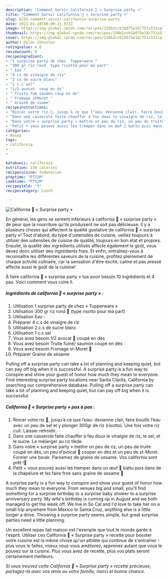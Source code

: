 ```yaml
---
description: "Comment Servir California 🍣 « Surprise party »"
title: "Comment Servir California 🍣 « Surprise party »"
slug: 6216-comment-servir-california-surprise-party
date: 2021-01-28T08:00:21.973Z
image: https://img-global.cpcdn.com/recipes/150b2ccb1b075e18/751x532cq70/california-🍣-surprise-party-photo-principale-de-la-recette.jpg
thumbnail: https://img-global.cpcdn.com/recipes/150b2ccb1b075e18/751x532cq70/california-🍣-surprise-party-photo-principale-de-la-recette.jpg
cover: https://img-global.cpcdn.com/recipes/150b2ccb1b075e18/751x532cq70/california-🍣-surprise-party-photo-principale-de-la-recette.jpg
author: Dylan Johnston
ratingvalue: 4.8
reviewcount: 6
recipeingredient:
- "1 surprise party de chez  Tupperware "
- "300 gr riz rond  type risotto pour ma part"
- " Eau "
- "4 cs de vinaigre de riz"
- "2 cs de sucre blanc"
- "1 c.c sel"
- "1/2 avocat  coup en ds"
- " Truite fum saumon coup en ds"
- " Fromage stMoret "
- " Graine de ssame"
recipeinstructions:
- "Rincer votre riz 🍚, jusqu’à ce que l’eau💧 devienne clair, faire bouillir l’eau avec un peu de sel et y plonger 300gr de riz (risotto). Une fois votre riz cuit. Laisser refroidir."
- "Dans une casserole faite chauffer à feu doux le vinaigre de riz, le sel, et le sucre. Le mélanger au riz tiède."
- "Dans votre « surprise party » mettre un peu de riz, un peu de truite coupé en dés, un peu d’avocat 🥑 couper en dès et un peu de st-Moret. Former une boule. Parsemez de graine de sesame. Vos california sont prêt !🍣"
- "Petit + vous pouvez aussi les tremper dans un œuf 🥚 battu puis dans de la chapelure et les faire frire sans graine de sesame 🤪"
categories:
- Resep
tags:
- california
- 
- 

katakunci: california   
nutrition: 130 calories
recipecuisine: Indonesian
preptime: "PT22M"
cooktime: "PT52M"
recipeyield: "3"
recipecategory: Lunch

---
```



![California 🍣 « Surprise party »](https://img-global.cpcdn.com/recipes/150b2ccb1b075e18/751x532cq70/california-🍣-surprise-party-photo-principale-de-la-recette.jpg)

En général, les gens se sentent inférieurs à california 🍣 « surprise party » de peur que la nourriture qu'ils produisent ne soit pas délicieuse. Il y a plusieurs choses qui affectent la qualité gustative de california 🍣 « surprise party »! Tout d'abord, du type d'ustensiles de cuisine, veillez toujours à utiliser des ustensiles de cuisine de qualité, toujours en bon état et propres. Ensuite, la qualité des ingrédients utilisés affecte également le goût, vous devez donc utiliser des ingrédients frais. Et enfin, entraînez-vous à reconnaître les différentes saveurs de la cuisine, profitez pleinement de chaque activité culinaire, car la sensation d'être excité, calme et pas pressé affecte aussi le goût de la cuisine!

<!--inarticleads1-->

À faire california 🍣 « surprise party » tue avoir besoin 10 Ingrédients et 4 pas. Voici comment vous cuire il.

##### Ingrédients de california 🍣 « surprise party » :

1. Utilisation 1 surprise party de chez « Tupperware »
1. Utilisation 300 gr riz rond 🍚 (type risotto pour ma part)
1. Utilisation  Eau 💧
1. Préparer 4 c.s de vinaigre de riz
1. Utilisation 2 c.s de sucre blanc
1. Utilisation 1 c.c sel
1. Vous avez besoin 1/2 avocat 🥑 coupé en dès
1. Vous avez besoin  Truite fumé/ saumon coupé en dès
1. Vous avez besoin  Fromage st-Moret 🧀
1. Préparer  Graine de sésame


Pulling off a surprise party can take a lot of planning and keeping quiet, but can pay off big when it is successful. A surprise party is a fun way to conspire and show your guest of honor how much they mean to everyone. Find interesting surprise party locations near Santa Clarita, California by searching our comprehensive database. Pulling off a surprise party can take a lot of planning and keeping quiet, but can pay off big when it is successful. 

<!--inarticleads2-->

##### California 🍣 « Surprise party » pas à pas :

1. Rincer votre riz 🍚, jusqu’à ce que l’eau💧 devienne clair, faire bouillir l’eau avec un peu de sel et y plonger 300gr de riz (risotto). Une fois votre riz cuit. Laisser refroidir.
1. Dans une casserole faite chauffer à feu doux le vinaigre de riz, le sel, et le sucre. Le mélanger au riz tiède.
1. Dans votre « surprise party » mettre un peu de riz, un peu de truite coupé en dés, un peu d’avocat 🥑 couper en dès et un peu de st-Moret. Former une boule. Parsemez de graine de sesame. Vos california sont prêt !🍣
1. Petit + vous pouvez aussi les tremper dans un œuf 🥚 battu puis dans de la chapelure et les faire frire sans graine de sesame 🤪


A surprise party is a fun way to conspire and show your guest of honor how much they mean to everyone. From venues big and small, you&#39;ll find something for a surprise birthday to a surprise baby shower to a surprise anniversary party. My wife&#39;s birthday is coming up in August and we both managed to get the week off. We live in So Cal and I&#39;d love to take her on a small trip anywhere from Mexico to Santa Cruz, anything else is a little longer a drive. Throwing a surprise party seems simple, but great surprise parties need a little planning. 

<!--inarticleads1-->

<p>
Un excellent repas fait maison est l'exemple que tout le monde garde à l'esprit. Utiliser ces California 🍣 « Surprise party » recette pour booster votre cuisine est la même chose qu'un athlète qui continue de s'entraîner - plus vous le faites, mieux vous vous améliorez, apprenez autant que vous le pouvez sur la cuisine. Plus vous avez de recette, plus vos plats seront certainement meilleurs.
</p>

<p>
<i>Si vous trouvez cette California 🍣 « Surprise party » recette précieuse, partagez-la avec vos amis ou votre famille, merci et bonne chance.</i>
</p>
